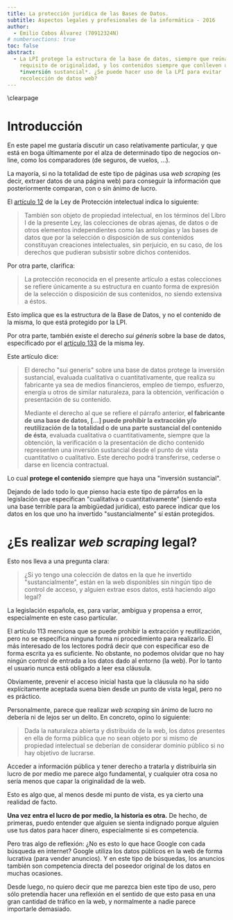 ```yaml
---
title: La protección jurídica de las Bases de Datos.
subtitle: Aspectos legales y profesionales de la informática - 2016
author:
  - Emilio Cobos Álvarez (70912324N)
# numbersections: true
toc: false
abstract:
  - La LPI protege la estructura de la base de datos, siempre que reúna el
    requisito de originalidad, y los contenidos siempre que conlleven una
    *inversión sustancial*. ¿Se puede hacer uso de la LPI para evitar
    recolección de datos web?
---
```


\clearpage

# Introducción

En este papel me gustaría discutir un caso relativamente particular, y que está
en boga últimamente por el alza de determinado tipo de negocios on-line, como
los comparadores (de seguros, de vuelos, ...).

La mayoría, si no la totalidad de este tipo de páginas usa *web scraping* (es
decir, extraer datos de una página web) para conseguir la información que
posteriormente comparan, con o sin ánimo de lucro.

El [artículo 12][art-12] de la Ley de Protección intelectual indica lo
siguiente:

> También son objeto de propiedad intelectual, en los términos del Libro I de la
> presente Ley, las colecciones de obras ajenas, de datos o de otros elementos
> independientes como las antologías y las bases de datos que por la selección
> o disposición de sus contenidos constituyan creaciones intelectuales, sin
> perjuicio, en su caso, de los derechos que pudieran subsistir sobre dichos
> contenidos.

Por otra parte, clarifica:

> La protección reconocida en el presente artículo a estas colecciones se
> refiere únicamente a su estructura en cuanto forma de expresión de la
> selección o disposición de sus contenidos, no siendo extensiva a éstos.

Esto implica que es la estructura de la Base de Datos, y no el contenido de la
misma, lo que está protegido por la LPI.

Por otra parte, también existe el derecho *sui géneris* sobre la base de datos,
especificado por el [artículo 133][art-133] de la misma ley.

Este artículo dice:

> El derecho "sui generis" sobre una base de datos protege la inversión
> sustancial, evaluada cualitativa o cuantitativamente, que realiza su
> fabricante ya sea de medios financieros, empleo de tiempo, esfuerzo, energía
> u otros de similar naturaleza, para la obtención, verificación o presentación
> de su contenido.
>
> Mediante el derecho al que se refiere el párrafo anterior, **el fabricante de
> una base de datos, [...] puede prohibir la extracción y/o reutilización de la
> totalidad o de una parte sustancial del contenido de ésta**, evaluada
> cualitativa o cuantitativamente, siempre que la obtención, la verificación
> o la presentación de dicho contenido representen una inversión sustancial
> desde el punto de vista cuantitativo o cualitativo. Este derecho podrá
> transferirse, cederse o darse en licencia contractual.

Lo cual **protege el contenido** siempre que haya una "inversión sustancial".

Dejando de lado todo lo que pienso hacia este tipo de párrafos en la
legislación que especifican "cualitativa o cuantitativamente" (siendo esta una
base terrible para la ambigüedad jurídica), esto parece indicar que los datos en
los que uno ha invertido "sustancialmente" sí están protegidos.

# ¿Es realizar *web scraping* legal?

Esto nos lleva a una pregunta clara:

> ¿Si yo tengo una colección de datos en la que he invertido "sustancialmente",
> están en la web disponibles sin ningún tipo de control de acceso, y alguien
> extrae esos datos, está haciendo algo legal?

La legislación española, es, para variar, ambigua y propensa a error,
especialmente en este caso particular.

El artículo 113 menciona que se puede prohibir la extracción y reutilización,
pero no se especifica ninguna forma ni procedimiento para realizarlo. El más
interesado de los lectores podrá decir que con especificar eso de forma escrita
ya es suficiente. No obstante, no podemos olvidar que no hay ningún control de
entrada a los datos dado al entorno (la web). Por lo tanto el usuario nunca está
obligado a leer esa cláusula.

Obviamente, prevenir el acceso inicial hasta que la cláusula no ha sido
explícitamente aceptada suena bien desde un punto de vista legal, pero no es
práctico.

Personalmente, parece que realizar *web scraping* sin ánimo de lucro no debería
ni de lejos ser un delito. En concreto, opino lo siguiente:

> Dada la naturaleza abierta y distribuida de la web, los datos presentes en
> ella de forma pública que no sean objeto por si mismo de propiedad intelectual
> se deberían de considerar dominio público si no hay objetivo de lucrarse.

Acceder a información pública y tener derecho a tratarla y distribuirla sin
lucro de por medio me parece algo fundamental, y cualquier otra cosa no sería
menos que capar la originalidad de la web.

Esto es algo que, al menos desde mi punto de vista, es ya cierto una realidad de
facto.

**Una vez entra el lucro de por medio, la historia es otra.** De hecho, de
primeras, puedo entender que alguien se sienta indignado porque alguien use tus
datos para hacer dinero, especialmente si es competencia.

Pero tras algo de reflexión: ¿No es esto lo que hace Google con cada búsqueda en
internet? Google utiliza los datos públicos en la web de forma lucrativa (para
vender anuncios). Y en este tipo de búsquedas, los anuncios también son
competencia directa del poseedor original de los datos en muchas ocasiones.

Desde luego, no quiero decir que me parezca bien este tipo de uso, pero sólo
pretendía hacer una reflexión en el sentido de que esto pasa en una gran
cantidad de tráfico en la web, y normalmente a nadie parece importarle
demasiado.

[art-12]: http://civil.udg.es/normacivil/estatal/reals/Lpi.html#a012
[art-133]: http://civil.udg.es/normacivil/estatal/reals/Lpi.html#a133
